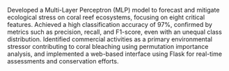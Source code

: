 Developed a Multi-Layer Perceptron (MLP) model to forecast and mitigate ecological stress
on coral reef ecosystems, focusing on eight critical features.
Achieved a high classification accuracy of 97%, confirmed by metrics such as precision,
recall, and F1-score, even with an unequal class distribution.
Identified commercial activities as a primary environmental stressor contributing to coral
bleaching using permutation importance analysis, and implemented a web-based interface
using Flask for real-time assessments and conservation efforts.
